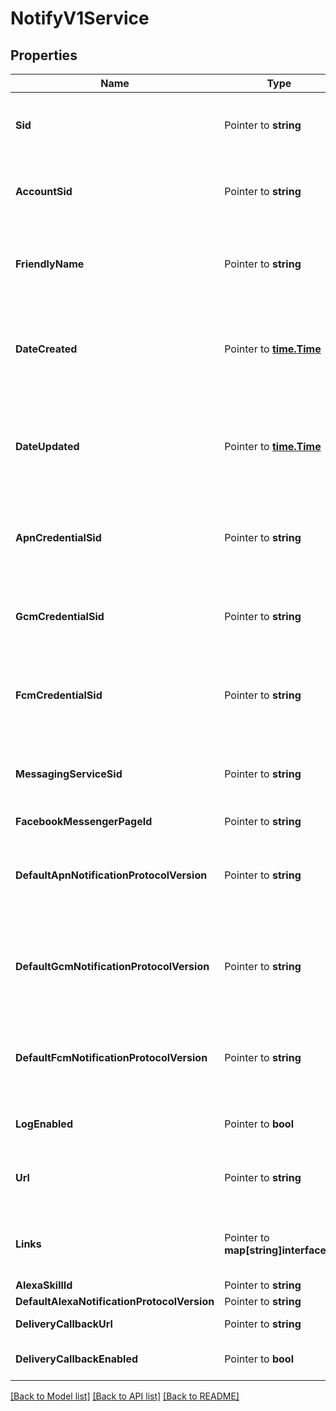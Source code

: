 # NotifyV1Service

## Properties

Name | Type | Description | Notes
------------ | ------------- | ------------- | -------------
**Sid** | Pointer to **string** | The unique string that identifies the resource |
**AccountSid** | Pointer to **string** | The SID of the Account that created the resource |
**FriendlyName** | Pointer to **string** | The string that you assigned to describe the resource |
**DateCreated** | Pointer to [**time.Time**](time.Time.md) | The RFC 2822 date and time in GMT when the resource was created |
**DateUpdated** | Pointer to [**time.Time**](time.Time.md) | The RFC 2822 date and time in GMT when the resource was last updated |
**ApnCredentialSid** | Pointer to **string** | The SID of the Credential to use for APN Bindings |
**GcmCredentialSid** | Pointer to **string** | The SID of the Credential to use for GCM Bindings |
**FcmCredentialSid** | Pointer to **string** | The SID of the Credential to use for FCM Bindings |
**MessagingServiceSid** | Pointer to **string** | The SID of the Messaging Service to use for SMS Bindings |
**FacebookMessengerPageId** | Pointer to **string** | Deprecated |
**DefaultApnNotificationProtocolVersion** | Pointer to **string** | The protocol version to use for sending APNS notifications |
**DefaultGcmNotificationProtocolVersion** | Pointer to **string** | The protocol version to use for sending GCM notifications |
**DefaultFcmNotificationProtocolVersion** | Pointer to **string** | The protocol version to use for sending FCM notifications |
**LogEnabled** | Pointer to **bool** | Whether to log notifications |
**Url** | Pointer to **string** | The absolute URL of the Service resource |
**Links** | Pointer to **map[string]interface{}** | The URLs of the resources related to the service |
**AlexaSkillId** | Pointer to **string** | Deprecated |
**DefaultAlexaNotificationProtocolVersion** | Pointer to **string** | Deprecated |
**DeliveryCallbackUrl** | Pointer to **string** | Webhook URL |
**DeliveryCallbackEnabled** | Pointer to **bool** | Enable delivery callbacks |

[[Back to Model list]](../README.md#documentation-for-models) [[Back to API list]](../README.md#documentation-for-api-endpoints) [[Back to README]](../README.md)


